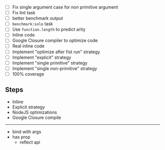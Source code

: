 - [ ] Fix single argument case for non primitive argument
- [ ] Fix lint task
- [ ] better benchmark output
- [ ] `benchmark:solo` task
- [ ] Use `function.length` to predict arity
- [ ] Inline code
- [ ] Google Closure compiler to optimize code
- [ ] Real inline code
- [ ] Implement "optimize after fist run" strategy
- [ ] Implement "explicit" strategy
- [ ] Implement "single primitive" strategy
- [ ] Implement "single non-primitive" strategy
- [ ] 100% coverage

## Steps
- Inline
- Explicit strategy
- NodeJS optimizations
- Google Closure compile


---

- bind with args
- has prop
  - reflect api
